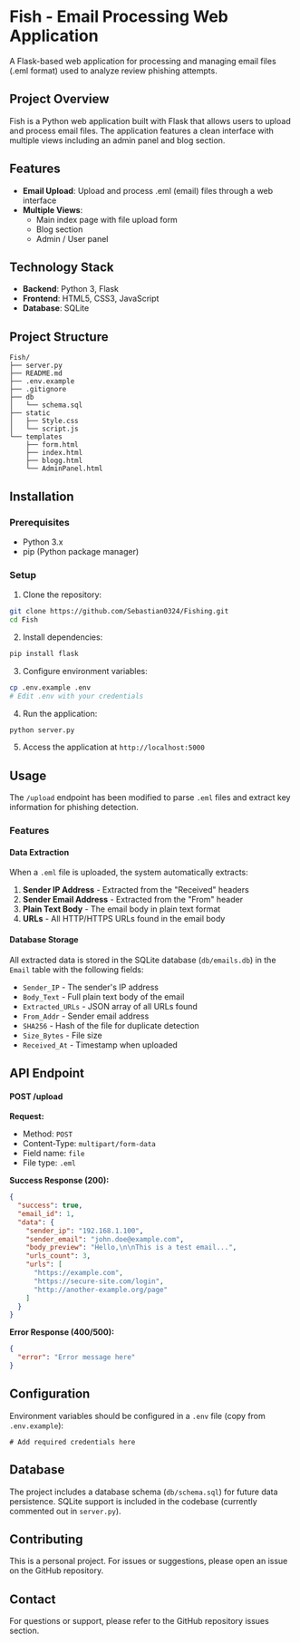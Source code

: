 # Fish - Email Processing Web Application

A Flask-based web application for processing and managing email files (.eml format) used to analyze review phishing attempts.

## Project Overview

Fish is a Python web application built with Flask that allows users to upload and process email files. The application features a clean interface with multiple views including an admin panel and blog section.

## Features

- **Email Upload**: Upload and process .eml (email) files through a web interface
- **Multiple Views**: 
  - Main index page with file upload form
  - Blog section
  - Admin / User panel

## Technology Stack

- **Backend**: Python 3, Flask
- **Frontend**: HTML5, CSS3, JavaScript
- **Database**: SQLite

## Project Structure

```
Fish/
├── server.py             
├── README.md             
├── .env.example          
├── .gitignore            
├── db
│   └── schema.sql        
├── static
│   ├── Style.css         
│   └── script.js         
└── templates
    ├── form.html         
    ├── index.html        
    ├── blogg.html        
    └── AdminPanel.html   
```

## Installation

### Prerequisites

- Python 3.x
- pip (Python package manager)

### Setup

1. Clone the repository:
```bash
git clone https://github.com/Sebastian0324/Fishing.git
cd Fish
```

2. Install dependencies:
```bash
pip install flask
```

3. Configure environment variables:
```bash
cp .env.example .env
# Edit .env with your credentials
```

4. Run the application:
```bash
python server.py
```

5. Access the application at `http://localhost:5000`

## Usage
The `/upload` endpoint has been modified to parse `.eml` files and extract key information for phishing detection.

### Features

#### Data Extraction
When a `.eml` file is uploaded, the system automatically extracts:

1. **Sender IP Address** - Extracted from the "Received" headers
2. **Sender Email Address** - Extracted from the "From" header
3. **Plain Text Body** - The email body in plain text format
4. **URLs** - All HTTP/HTTPS URLs found in the email body

#### Database Storage
All extracted data is stored in the SQLite database (`db/emails.db`) in the `Email` table with the following fields:

- `Sender_IP` - The sender's IP address
- `Body_Text` - Full plain text body of the email
- `Extracted_URLs` - JSON array of all URLs found
- `From_Addr` - Sender email address
- `SHA256` - Hash of the file for duplicate detection
- `Size_Bytes` - File size
- `Received_At` - Timestamp when uploaded

## API Endpoint

#### POST /upload

**Request:**
- Method: `POST`
- Content-Type: `multipart/form-data`
- Field name: `file`
- File type: `.eml`

**Success Response (200):**
```json
{
  "success": true,
  "email_id": 1,
  "data": {
    "sender_ip": "192.168.1.100",
    "sender_email": "john.doe@example.com",
    "body_preview": "Hello,\n\nThis is a test email...",
    "urls_count": 3,
    "urls": [
      "https://example.com",
      "https://secure-site.com/login",
      "http://another-example.org/page"
    ]
  }
}
```

**Error Response (400/500):**
```json
{
  "error": "Error message here"
}
```

## Configuration

Environment variables should be configured in a `.env` file (copy from `.env.example`):

```
# Add required credentials here
```

## Database

The project includes a database schema (`db/schema.sql`) for future data persistence. SQLite support is included in the codebase (currently commented out in `server.py`).

## Contributing

This is a personal project. For issues or suggestions, please open an issue on the GitHub repository.

## Contact

For questions or support, please refer to the GitHub repository issues section.
